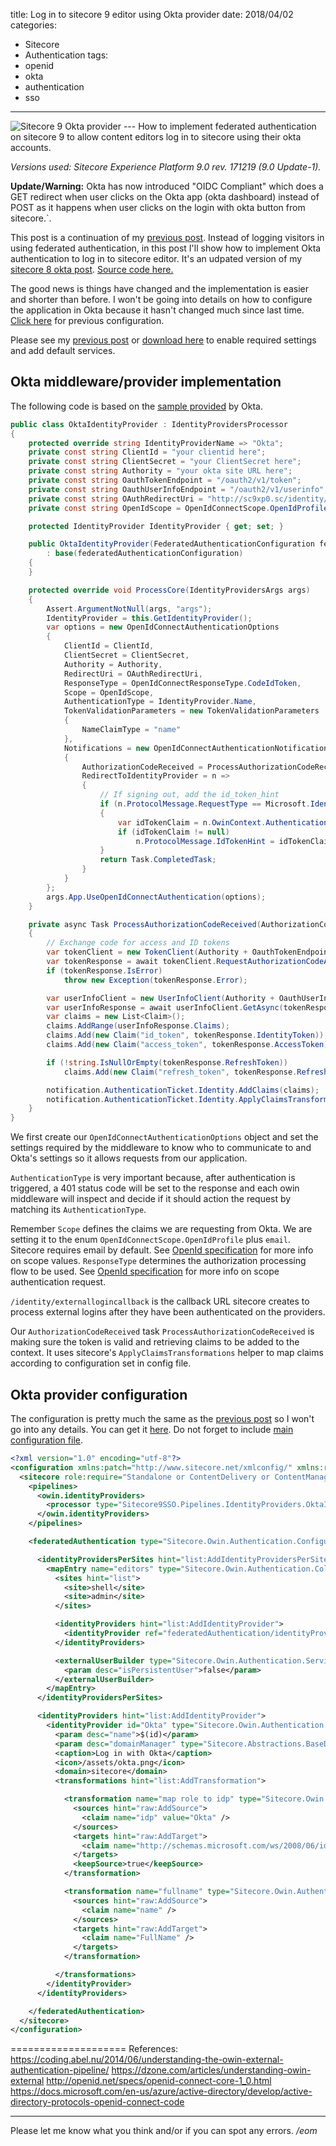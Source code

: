 title: Log in to sitecore 9 editor using Okta provider
date: 2018/04/02
categories:
- Sitecore
- Authentication
tags:
- openid
- okta
- authentication
- sso

---
<img class="hero-img" src="/images/sitecore9-okta.jpg" alt="Sitecore 9 Okta provider">
---
How to implement federated authentication on sitecore 9 to allow content editors log in to sitecore using their okta accounts.
<!-- more -->

*Versions used: Sitecore Experience Platform 9.0 rev. 171219 (9.0 Update-1).*

**Update/Warning:**
Okta has now introduced "OIDC Compliant" which does a GET redirect when user clicks on the Okta app (okta dashboard) instead of POST as it happens when user clicks on the login with okta button from sitecore.`.

This post is a continuation of my [previous post](http://josedbaez.com/2018/03/sitecore9-sso/). Instead of logging visitors in using federated authentication, in this post I'll show how to implement Okta authentication to log in to sitecore editor. It's an udpated version of my [sitecore 8 okta post](http://josedbaez.com/2017/09/sitecore-okta-login/). [Source code here.](https://github.com/josedbaez/sitecore9sso)

The good news is things have changed and the implementation is easier and shorter than before. I won't be going into details on how to configure the application in Okta because it hasn't changed much since last time. [Click here](http://josedbaez.com/2017/09/sitecore-okta-login/#OKTA-application-configuration) for previous configuration.

Please see my [previous post](http://josedbaez.com/2018/03/sitecore9-sso/) or [download here](https://github.com/josedbaez/sitecore9sso/blob/master/App_Config/Include/SSO/SitecoreSSO.config) to enable required settings and add default services.

## Okta middleware/provider implementation ##
The following code is based on the [sample provided](https://github.com/oktadeveloper/okta-aspnet-mvc-example/blob/master/OktaAspNetExample/Startup.cs) by Okta.

``` csharp
public class OktaIdentityProvider : IdentityProvidersProcessor
{
    protected override string IdentityProviderName => "Okta";
    private const string ClientId = "your clientid here";
    private const string ClientSecret = "your ClientSecret here";
    private const string Authority = "your okta site URL here";
    private const string OauthTokenEndpoint = "/oauth2/v1/token";
    private const string OauthUserInfoEndpoint = "/oauth2/v1/userinfo";
    private const string OAuthRedirectUri = "http://sc9xp0.sc/identity/externallogincallback";
    private const string OpenIdScope = OpenIdConnectScope.OpenIdProfile + " email";

    protected IdentityProvider IdentityProvider { get; set; }

    public OktaIdentityProvider(FederatedAuthenticationConfiguration federatedAuthenticationConfiguration)
        : base(federatedAuthenticationConfiguration)
    {
    }

    protected override void ProcessCore(IdentityProvidersArgs args)
    {
        Assert.ArgumentNotNull(args, "args");
        IdentityProvider = this.GetIdentityProvider();
        var options = new OpenIdConnectAuthenticationOptions
        {
            ClientId = ClientId,
            ClientSecret = ClientSecret,
            Authority = Authority,
            RedirectUri = OAuthRedirectUri,
            ResponseType = OpenIdConnectResponseType.CodeIdToken,
            Scope = OpenIdScope,
            AuthenticationType = IdentityProvider.Name,
            TokenValidationParameters = new TokenValidationParameters
            {
                NameClaimType = "name"
            },
            Notifications = new OpenIdConnectAuthenticationNotifications
            {
                AuthorizationCodeReceived = ProcessAuthorizationCodeReceived,
                RedirectToIdentityProvider = n =>
                {
                    // If signing out, add the id_token_hint
                    if (n.ProtocolMessage.RequestType == Microsoft.IdentityModel.Protocols.OpenIdConnectRequestType.LogoutRequest )
                    {
                        var idTokenClaim = n.OwinContext.Authentication.User.FindFirst("id_token");
                        if (idTokenClaim != null)
                            n.ProtocolMessage.IdTokenHint = idTokenClaim.Value;
                    }
                    return Task.CompletedTask;
                }
            }
        };
        args.App.UseOpenIdConnectAuthentication(options);
    }

    private async Task ProcessAuthorizationCodeReceived(AuthorizationCodeReceivedNotification notification)
    {
        // Exchange code for access and ID tokens
        var tokenClient = new TokenClient(Authority + OauthTokenEndpoint, ClientId, ClientSecret);
        var tokenResponse = await tokenClient.RequestAuthorizationCodeAsync(notification.Code, notification.RedirectUri);
        if (tokenResponse.IsError)
            throw new Exception(tokenResponse.Error);

        var userInfoClient = new UserInfoClient(Authority + OauthUserInfoEndpoint);
        var userInfoResponse = await userInfoClient.GetAsync(tokenResponse.AccessToken);
        var claims = new List<Claim>();
        claims.AddRange(userInfoResponse.Claims);
        claims.Add(new Claim("id_token", tokenResponse.IdentityToken));
        claims.Add(new Claim("access_token", tokenResponse.AccessToken));

        if (!string.IsNullOrEmpty(tokenResponse.RefreshToken))
            claims.Add(new Claim("refresh_token", tokenResponse.RefreshToken));

        notification.AuthenticationTicket.Identity.AddClaims(claims);
        notification.AuthenticationTicket.Identity.ApplyClaimsTransformations(new TransformationContext(this.FederatedAuthenticationConfiguration, IdentityProvider));
    }
}
```
We first create our `OpenIdConnectAuthenticationOptions` object and set the settings required by the middleware to know who to communicate to and Okta's settings so it allows requests from our application.

`AuthenticationType` is very important because, after authentication is triggered, a 401 status code will be set to the response and each owin middleware will inspect and decide if it should action the request by matching its `AuthenticationType`.

Remember `Scope` defines the claims we are requesting from Okta. We are setting it to the enum `OpenIdConnectScope.OpenIdProfile` plus `email`. Sitecore requires email by default. See [OpenId specification](http://openid.net/specs/openid-connect-core-1_0.html#ScopeClaims) for more info on scope values. `ResponseType` determines the authorization processing flow to be used. See [OpenId specification](http://openid.net/specs/openid-connect-core-1_0.html#HybridAuthRequest) for more info on scope authentication request.

`/identity/externallogincallback` is the callback URL sitecore creates to process external logins after they have been authenticated on the providers.

Our `AuthorizationCodeReceived` task `ProcessAuthorizationCodeReceived` is making sure the token is valid and retrieving claims to be added to the context. It uses sitecore's `ApplyClaimsTransformations` helper to map claims according to configuration set in config file.


## Okta provider configuration ##
The configuration is pretty much the same as the [previous post](http://josedbaez.com/2018/03/sitecore9-sso/#Enable-and-configure-providers) so I won't go into any details. You can get it [here](https://github.com/josedbaez/sitecore9sso/blob/master/App_Config/Include/SSO/SitecoreSSO.Providers.Editors.config). Do not forget to include [main configuration file](https://github.com/josedbaez/sitecore9sso/blob/master/App_Config/Include/SSO/SitecoreSSO.config).

``` xml
<?xml version="1.0" encoding="utf-8"?>
<configuration xmlns:patch="http://www.sitecore.net/xmlconfig/" xmlns:role="http://www.sitecore.net/xmlconfig/role/">
  <sitecore role:require="Standalone or ContentDelivery or ContentManagement">
    <pipelines>
      <owin.identityProviders>
        <processor type="Sitecore9SSO.Pipelines.IdentityProviders.OktaIdentityProvider, Sitecore9SSO" resolve="true" />
      </owin.identityProviders>
    </pipelines>

    <federatedAuthentication type="Sitecore.Owin.Authentication.Configuration.FederatedAuthenticationConfiguration, Sitecore.Owin.Authentication">

      <identityProvidersPerSites hint="list:AddIdentityProvidersPerSites">
        <mapEntry name="editors" type="Sitecore.Owin.Authentication.Collections.IdentityProvidersPerSitesMapEntry, Sitecore.Owin.Authentication">
          <sites hint="list">
            <site>shell</site>
            <site>admin</site>
          </sites>

          <identityProviders hint="list:AddIdentityProvider">
            <identityProvider ref="federatedAuthentication/identityProviders/identityProvider[@id='Okta']" />
          </identityProviders>

          <externalUserBuilder type="Sitecore.Owin.Authentication.Services.DefaultExternalUserBuilder, Sitecore.Owin.Authentication">
            <param desc="isPersistentUser">false</param>
          </externalUserBuilder>
        </mapEntry>
      </identityProvidersPerSites>

      <identityProviders hint="list:AddIdentityProvider">
        <identityProvider id="Okta" type="Sitecore.Owin.Authentication.Configuration.DefaultIdentityProvider, Sitecore.Owin.Authentication">
          <param desc="name">$(id)</param>
          <param desc="domainManager" type="Sitecore.Abstractions.BaseDomainManager" resolve="true" />
          <caption>Log in with Okta</caption>
          <icon>/assets/okta.png</icon>
          <domain>sitecore</domain>
          <transformations hint="list:AddTransformation">

            <transformation name="map role to idp" type="Sitecore.Owin.Authentication.Services.DefaultTransformation, Sitecore.Owin.Authentication">
              <sources hint="raw:AddSource">
                <claim name="idp" value="Okta" />
              </sources>
              <targets hint="raw:AddTarget">
                <claim name="http://schemas.microsoft.com/ws/2008/06/identity/claims/role" value="sitecore\Developer" />
              </targets>
              <keepSource>true</keepSource>
            </transformation>

            <transformation name="fullname" type="Sitecore.Owin.Authentication.Services.DefaultTransformation,Sitecore.Owin.Authentication">
              <sources hint="raw:AddSource">
                <claim name="name" />
              </sources>
              <targets hint="raw:AddTarget">
                <claim name="FullName" />
              </targets>
            </transformation>

          </transformations>
        </identityProvider>
      </identityProviders>

    </federatedAuthentication>
  </sitecore>
</configuration>
```

====================
References:
https://coding.abel.nu/2014/06/understanding-the-owin-external-authentication-pipeline/
https://dzone.com/articles/understanding-owin-external
http://openid.net/specs/openid-connect-core-1_0.html
https://docs.microsoft.com/en-us/azure/active-directory/develop/active-directory-protocols-openid-connect-code


---

Please let me know what you think and/or if you can spot any errors.
*/eom*
